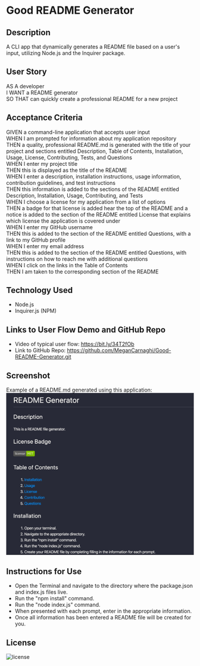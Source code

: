 # Good README Generator

## Description
A CLI app that dynamically generates a README file based on a user's input, utilizing Node.js and the Inquirer package.

## User Story
AS A developer  
I WANT a README generator  
SO THAT can quickly create a professional README for a new project  

## Acceptance Criteria
GIVEN a command-line application that accepts user input  
WHEN I am prompted for information about my application repository  
THEN a quality, professional README.md is generated with the title of your project and sections entitled Description, Table of Contents, Installation, Usage, License, Contributing, Tests, and Questions  
WHEN I enter my project title  
THEN this is displayed as the title of the README  
WHEN I enter a description, installation instructions, usage information, contribution guidelines, and test instructions  
THEN this information is added to the sections of the README entitled Description, Installation, Usage, Contributing, and Tests  
WHEN I choose a license for my application from a list of options  
THEN a badge for that license is added hear the top of the README and a notice is added to the section of the README entitled License that explains which license the application is covered under  
WHEN I enter my GitHub username  
THEN this is added to the section of the README entitled Questions, with a link to my GitHub profile  
WHEN I enter my email address  
THEN this is added to the section of the README entitled Questions, with instructions on how to reach me with additional questions  
WHEN I click on the links in the Table of Contents  
THEN I am taken to the corresponding section of the README  

## Technology Used
* Node.js
* Inquirer.js (NPM)

## Links to User Flow Demo and GitHub Repo
* Video of typical user flow: https://bit.ly/34T2fOb
* Link to GitHub Repo: https://github.com/MeganCarnaghi/Good-README-Generator.git

## Screenshot
Example of a README.md generated using this application:
![readme-example](Screenshots/readme-example.jpg)

## Instructions for Use
* Open the Terminal and navigate to the directory where the package.json and index.js files live.
* Run the "npm install" command.
* Run the "node index.js" command.
* When presented with each prompt, enter in the appropriate information.
* Once all information has been entered a README file will be created for you.

## License
![license](https://img.shields.io/badge/License-MIT-success)

